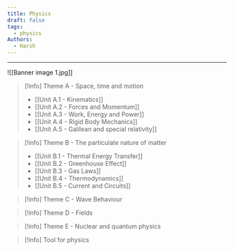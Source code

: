 ```yaml
---
title: Physics
draft: false
tags:
  - physics
Authors:
  - Harsh
---
```

---

![[Banner image 1.jpg]]

>[!info] Theme A - Space, time and motion
> - [[Unit A.1 - Kinematics]]
> - [[Unit A.2 - Forces and Momentum]]
> - [[Unit A.3 - Work, Energy and Power]]
> - [[Unit A.4 - Rigid Body Mechanics]]
> - [[Unit A.5 - Galilean and special relativity]]

>[!info] Theme B - The particulate nature of matter
>- [[Unit B.1 - Thermal Energy Transfer]] 
>- [[Unit B.2 - Greenhouse Effect]]
>- [[Unit B.3 - Gas Laws]]
>- [[Unit B.4 - Thermodynamics]]
>- [[Unit B.5 - Current and Circuits]]

>[!info] Theme C - Wave Behaviour

>[!info] Theme D - Fields

>[!info] Theme E - Nuclear and quantum physics

>[!info] Tool for physics
>

